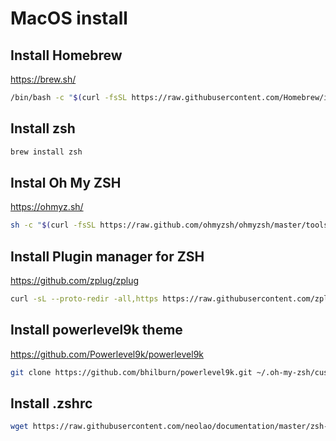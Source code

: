 # MacOS install

## Install Homebrew

https://brew.sh/

```bash
/bin/bash -c "$(curl -fsSL https://raw.githubusercontent.com/Homebrew/install/HEAD/install.sh)"
```

## Install zsh

```bash
brew install zsh
```

## Instal Oh My ZSH

https://ohmyz.sh/

```bash
sh -c "$(curl -fsSL https://raw.github.com/ohmyzsh/ohmyzsh/master/tools/install.sh)"
```

## Install Plugin manager for ZSH

https://github.com/zplug/zplug

```bash
curl -sL --proto-redir -all,https https://raw.githubusercontent.com/zplug/installer/master/installer.zsh | zsh
```

## Install powerlevel9k theme

https://github.com/Powerlevel9k/powerlevel9k

```bash
git clone https://github.com/bhilburn/powerlevel9k.git ~/.oh-my-zsh/custom/themes/powerlevel9k
```

## Install .zshrc

```bash
wget https://raw.githubusercontent.com/neolao/documentation/master/zsh-mac/.zshrc
```
